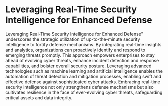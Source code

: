 # Leveraging Real-Time Security Intelligence for Enhanced Defense
 Leveraging Real-Time Security Intelligence for Enhanced Defense" underscores the strategic utilization of up-to-the-minute security intelligence to fortify defense mechanisms. By integrating real-time insights and analytics, organizations can proactively identify and respond to emerging threats promptly. This approach empowers enterprises to stay ahead of evolving cyber threats, enhance incident detection and response capabilities, and bolster overall security posture. Leveraging advanced technologies such as machine learning and artificial intelligence enables the automation of threat detection and mitigation processes, enabling swift and effective defense against sophisticated cyber attacks. Embracing real-time security intelligence not only strengthens defense mechanisms but also cultivates resilience in the face of ever-evolving cyber threats, safeguarding critical assets and data integrity.
